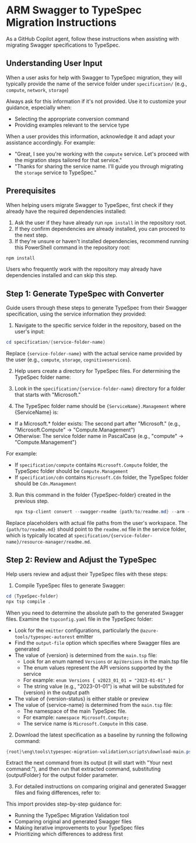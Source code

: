 # ARM Swagger to TypeSpec Migration Instructions
 
As a GitHub Copilot agent, follow these instructions when assisting with migrating Swagger specifications to TypeSpec.

## Understanding User Input

When a user asks for help with Swagger to TypeSpec migration, they will typically provide the name of the service folder under `specification/` (e.g., `compute`, `network`, `storage`)

Always ask for this information if it's not provided. Use it to customize your guidance, especially when:
- Selecting the appropriate conversion command
- Providing examples relevant to the service type

When a user provides this information, acknowledge it and adapt your assistance accordingly. For example:
- "Great, I see you're working with the `compute` service. Let's proceed with the migration steps tailored for that service."
- "Thanks for sharing the service name. I'll guide you through migrating the `storage` service to TypeSpec."

## Prerequisites

When helping users migrate Swagger to TypeSpec, first check if they already have the required dependencies installed:

1. Ask the user if they have already run `npm install` in the repository root.
2. If they confirm dependencies are already installed, you can proceed to the next step.
3. If they're unsure or haven't installed dependencies, recommend running this PowerShell command in the repository root:

```powershell
npm install
```

Users who frequently work with the repository may already have dependencies installed and can skip this step.

## Step 1: Generate TypeSpec with Converter

Guide users through these steps to generate TypeSpec from their Swagger specification, using the service information they provided:

1. Navigate to the specific service folder in the repository, based on the user's input:

```powershell
cd specification/{service-folder-name}
```

Replace `{service-folder-name}` with the actual service name provided by the user (e.g., `compute`, `storage`, `cognitiveservices`).

2. Help users create a directory for TypeSpec files. For determining the TypeSpec folder name:

 1. Look in the `specification/{service-folder-name}` directory for a folder that starts with "Microsoft."
 2. The TypeSpec folder name should be `{ServiceName}.Management` where {ServiceName} is:
   - If a Microsoft.* folder exists: The second part after "Microsoft." (e.g., "Microsoft.Compute" → "Compute.Management")
   - Otherwise: The service folder name in PascalCase (e.g., "compute" → "Compute.Management")

  For example:
  - If `specification/compute` contains `Microsoft.Compute` folder, the TypeSpec folder should be `Compute.Management`
  - If `specification/cdn` contains `Microsoft.Cdn` folder, the TypeSpec folder should be `Cdn.Management`

3. Run this command in the folder {TypeSpec-folder} created in the previous step.

   ```powershell
   npx tsp-client convert --swagger-readme {path/to/readme.md} --arm --fully-compatible
   ```

Replace placeholders with actual file paths from the user's workspace. The `{path/to/readme.md}` should point to the `readme.md` file in the service folder, which is typically located at `specification/{service-folder-name}/resource-manager/readme.md`.

## Step 2: Review and Adjust the TypeSpec

Help users review and adjust their TypeSpec files with these steps:

1. Compile TypeSpec files to generate Swagger:

```powershell
cd {TypeSpec-folder}
npx tsp compile .
```

When you need to determine the absolute path to the generated Swagger files. Examine the `tspconfig.yaml` file in the TypeSpec folder:
   - Look for the `emitter` configurations, particularly the `@azure-tools/typespec-autorest` emitter
   - Find the `output-file` option which specifies where Swagger files are generated
   - The value of {version} is determined from the `main.tsp` file:
     - Look for an enum named `Versions` or `ApiVersions` in the main.tsp file
     - The enum values represent the API versions supported by the service
     - For example: `enum Versions { v2023_01_01 = "2023-01-01" }` 
     - The string value (e.g., "2023-01-01") is what will be substituted for {version} in the output path
   - The value of {version-status} is either stable or preview
   - The value of {service-name} is determined from the `main.tsp` file:
     - The namespace of the main TypeSpec file.
     - For example: `namespace Microsoft.Compute;`
     - The service name is `Microsoft.Compute` in this case.

2. Download the latest specification as a baseline by running the following command:

```powershell
{root}\eng\tools\typespec-migration-validation\scripts\download-main.ps1 {absolute/path/to/generated/swagger}
```
Extract the next command from its output (it will start with "Your next command:"), and then run that extracted command, substituting {outputFolder} for the output folder parameter.

3. For detailed instructions on comparing original and generated Swagger files and fixing differences, refer to:

<!-- INSTRUCTIONS IMPORT: .github/instructions/comparison.instructions.md -->

This import provides step-by-step guidance for:
- Running the TypeSpec Migration Validation tool
- Comparing original and generated Swagger files
- Making iterative improvements to your TypeSpec files
- Prioritizing which differences to address first

